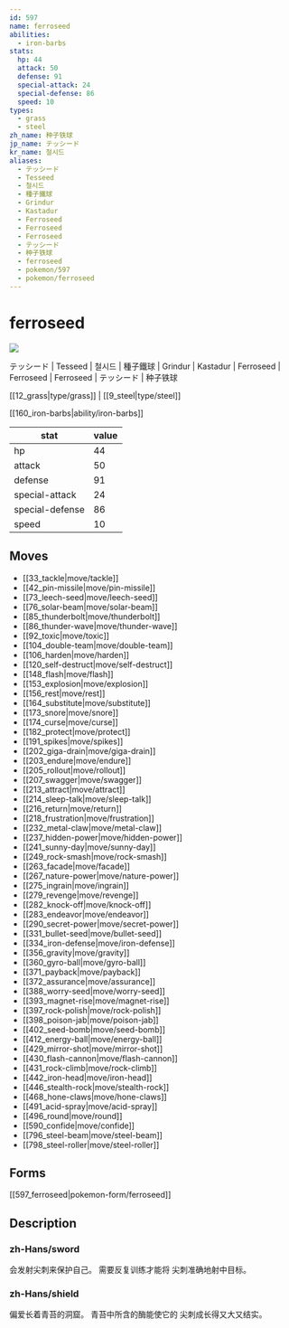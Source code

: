 ```yaml
---
id: 597
name: ferroseed
abilities:
  - iron-barbs
stats:
  hp: 44
  attack: 50
  defense: 91
  special-attack: 24
  special-defense: 86
  speed: 10
types:
  - grass
  - steel
zh_name: 种子铁球
jp_name: テッシード
kr_name: 철시드
aliases:
  - テッシード
  - Tesseed
  - 철시드
  - 種子鐵球
  - Grindur
  - Kastadur
  - Ferroseed
  - Ferroseed
  - Ferroseed
  - テッシード
  - 种子铁球
  - ferroseed
  - pokemon/597
  - pokemon/ferroseed
---
```

# ferroseed

![](https://raw.githubusercontent.com/PokeAPI/sprites/master/sprites/pokemon/597.png)

テッシード | Tesseed | 철시드 | 種子鐵球 | Grindur | Kastadur | Ferroseed | Ferroseed | Ferroseed | テッシード | 种子铁球

[[12_grass|type/grass]] | [[9_steel|type/steel]]

[[160_iron-barbs|ability/iron-barbs]]

|stat|value|
|---|---|
|hp|44|
|attack|50|
|defense|91|
|special-attack|24|
|special-defense|86|
|speed|10|


## Moves

- [[33_tackle|move/tackle]]
- [[42_pin-missile|move/pin-missile]]
- [[73_leech-seed|move/leech-seed]]
- [[76_solar-beam|move/solar-beam]]
- [[85_thunderbolt|move/thunderbolt]]
- [[86_thunder-wave|move/thunder-wave]]
- [[92_toxic|move/toxic]]
- [[104_double-team|move/double-team]]
- [[106_harden|move/harden]]
- [[120_self-destruct|move/self-destruct]]
- [[148_flash|move/flash]]
- [[153_explosion|move/explosion]]
- [[156_rest|move/rest]]
- [[164_substitute|move/substitute]]
- [[173_snore|move/snore]]
- [[174_curse|move/curse]]
- [[182_protect|move/protect]]
- [[191_spikes|move/spikes]]
- [[202_giga-drain|move/giga-drain]]
- [[203_endure|move/endure]]
- [[205_rollout|move/rollout]]
- [[207_swagger|move/swagger]]
- [[213_attract|move/attract]]
- [[214_sleep-talk|move/sleep-talk]]
- [[216_return|move/return]]
- [[218_frustration|move/frustration]]
- [[232_metal-claw|move/metal-claw]]
- [[237_hidden-power|move/hidden-power]]
- [[241_sunny-day|move/sunny-day]]
- [[249_rock-smash|move/rock-smash]]
- [[263_facade|move/facade]]
- [[267_nature-power|move/nature-power]]
- [[275_ingrain|move/ingrain]]
- [[279_revenge|move/revenge]]
- [[282_knock-off|move/knock-off]]
- [[283_endeavor|move/endeavor]]
- [[290_secret-power|move/secret-power]]
- [[331_bullet-seed|move/bullet-seed]]
- [[334_iron-defense|move/iron-defense]]
- [[356_gravity|move/gravity]]
- [[360_gyro-ball|move/gyro-ball]]
- [[371_payback|move/payback]]
- [[372_assurance|move/assurance]]
- [[388_worry-seed|move/worry-seed]]
- [[393_magnet-rise|move/magnet-rise]]
- [[397_rock-polish|move/rock-polish]]
- [[398_poison-jab|move/poison-jab]]
- [[402_seed-bomb|move/seed-bomb]]
- [[412_energy-ball|move/energy-ball]]
- [[429_mirror-shot|move/mirror-shot]]
- [[430_flash-cannon|move/flash-cannon]]
- [[431_rock-climb|move/rock-climb]]
- [[442_iron-head|move/iron-head]]
- [[446_stealth-rock|move/stealth-rock]]
- [[468_hone-claws|move/hone-claws]]
- [[491_acid-spray|move/acid-spray]]
- [[496_round|move/round]]
- [[590_confide|move/confide]]
- [[796_steel-beam|move/steel-beam]]
- [[798_steel-roller|move/steel-roller]]

## Forms



[[597_ferroseed|pokemon-form/ferroseed]]

## Description

### zh-Hans/sword

会发射尖刺来保护自己。
需要反复训练才能将
尖刺准确地射中目标。

### zh-Hans/shield

偏爱长着青苔的洞窟。
青苔中所含的酶能使它的
尖刺成长得又大又结实。

